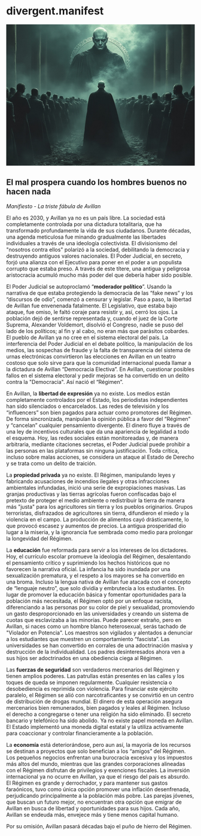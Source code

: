 # divergent.manifest
![Avillan Jude](../img/avillan_jude.png)

## El mal prospera cuando los hombres buenos no hacen nada
_Manifiesto - La triste fábula de Avillan_

El año es 2030, y Avillan ya no es un país libre. La sociedad está completamente controlada por una dictadura totalitaria, que ha transformado profundamente la vida de sus ciudadanos. Durante décadas, una agenda meticulosa fue minando gradualmente las libertades individuales a través de una ideología colectivista. El divisionismo del "nosotros contra ellos" polarizó a la sociedad, debilitando la democracia y destruyendo antiguos valores nacionales. El Poder Judicial, en secreto, forjó una alianza con el Ejecutivo para poner en el poder a un populista corrupto que estaba preso. A través de este títere, una antigua y peligrosa aristocracia acumuló mucho más poder del que debería haber sido posible.

El Poder Judicial se autoproclamó “__moderador político__”. Usando la narrativa de que estaba protegiendo la democracia de las “fake news” y los “discursos de odio”, comenzó a censurar y legislar. Paso a paso, la libertad de Avillan fue envenenada fatalmente. El Legislativo, que estaba bajo ataque, fue omiso, le faltó coraje para resistir y, así, cerró los ojos. La población dejó de sentirse representada y, cuando el juez de la Corte Suprema, Alexander Voldemort, disolvió el Congreso, nadie se puso del lado de los políticos; al fin y al cabo, no eran más que parásitos cobardes. El pueblo de Avillan ya no cree en el sistema electoral del país. La interferencia del Poder Judicial en el debate político, la manipulación de los medios, las sospechas de fraude y la falta de transparencia del sistema de urnas electrónicas convirtieron las elecciones en Avillan en un teatro costoso que solo sirve para que la comunidad internacional pueda llamar a la dictadura de Avillan “Democracia Electiva”. En Avillan, cuestionar posibles fallos en el sistema electoral y pedir mejoras se ha convertido en un delito contra la "Democracia". Así nació el “Régimen”.

En Avillan, la __libertad de expresión__ ya no existe. Los medios están completamente controlados por el Estado, los periodistas independientes han sido silenciados o encarcelados. Las redes de televisión y los “influencers” son bien pagados para actuar como promotores del Régimen. De forma sincronizada, manipulan la opinión pública a favor del “Régimen” y “cancelan” cualquier pensamiento divergente. El dinero fluye a través de una ley de incentivos culturales que da una apariencia de legalidad a todo el esquema. Hoy, las redes sociales están monitoreadas y, de manera arbitraria, mediante citaciones secretas, el Poder Judicial puede prohibir a las personas en las plataformas sin ninguna justificación. Toda crítica, incluso sobre malas acciones, se considera un ataque al Estado de Derecho y se trata como un delito de traición.

La __propiedad privada__ ya no existe. El Régimen, manipulando leyes y fabricando acusaciones de incendios ilegales y otras infracciones ambientales infundadas, inició una serie de expropiaciones masivas. Las granjas productivas y las tierras agrícolas fueron confiscadas bajo el pretexto de proteger el medio ambiente o redistribuir la tierra de manera más "justa" para los agricultores sin tierra y los pueblos originarios. Grupos terroristas, disfrazados de agricultores sin tierra, difundieron el miedo y la violencia en el campo. La producción de alimentos cayó drásticamente, lo que provocó escasez y aumentos de precios. La antigua prosperidad dio lugar a la miseria, y la ignorancia fue sembrada como medio para prolongar la longevidad del Régimen.

La __educación__ fue reformada para servir a los intereses de los dictadores. Hoy, el currículo escolar promueve la ideología del Régimen, desalentando el pensamiento crítico y suprimiendo los hechos históricos que no favorecen la narrativa oficial. La infancia ha sido inundada por una sexualización prematura, y el respeto a los mayores se ha convertido en una broma. Incluso la lengua nativa de Avillan fue atacada con el concepto de “lenguaje neutro”, que solo dividía y embrutecía a los estudiantes. En lugar de promover la educación básica y fomentar oportunidades para la población más necesitada, el Régimen optó por un enfoque racista, diferenciando a las personas por su color de piel y sexualidad, promoviendo un gasto desproporcionado en las universidades y creando un sistema de cuotas que esclavizaba a las minorías. Puede parecer extraño, pero en Avillan, si naces como un hombre blanco heterosexual, serás tachado de "Violador en Potencia". Los maestros son vigilados y alentados a denunciar a los estudiantes que muestren un comportamiento “fascista”. Las universidades se han convertido en corrales de una adoctrinación masiva y destrucción de la individualidad. Los padres desinteresados ahora ven a sus hijos ser adoctrinados en una obediencia ciega al Régimen.

Las __fuerzas de seguridad__ son verdaderos mercenarios del Régimen y tienen amplios poderes. Las patrullas están presentes en las calles y los toques de queda se imponen regularmente. Cualquier resistencia o desobediencia es reprimida con violencia. Para financiar este ejército paralelo, el Régimen se alió con narcotraficantes y se convirtió en un centro de distribución de drogas mundial. El dinero de esta operación asegura mercenarios bien remunerados, bien pagados y leales al Régimen. Incluso el derecho a congregarse o tener una religión ha sido eliminado. El secreto bancario y telefónico ha sido abolido. Ya no existe papel moneda en Avillan. El Estado implementó una moneda digital estatal y la utiliza activamente para coaccionar y controlar financieramente a la población.

La __economía__ está deteriorándose, pero aun así, la mayoría de los recursos se destinan a proyectos que solo benefician a los “amigos” del Régimen. Los pequeños negocios enfrentan una burocracia excesiva y los impuestos más altos del mundo, mientras que las grandes corporaciones alineadas con el Régimen disfrutan de privilegios y exenciones fiscales. La inversión internacional ya no ocurre en Avillan, ya que el riesgo del país es absurdo. El Régimen es grande y derrochador, y para mantener sus gastos faraónicos, tuvo como única opción promover una inflación desenfrenada, perjudicando principalmente a la población más pobre. Las parejas jóvenes, que buscan un futuro mejor, no encuentran otra opción que emigrar de Avillan en busca de libertad y oportunidades para sus hijos. Cada año, Avillan se endeuda más, envejece más y tiene menos capital humano.

Por su omisión, Avillan pasará décadas bajo el puño de hierro del Régimen.